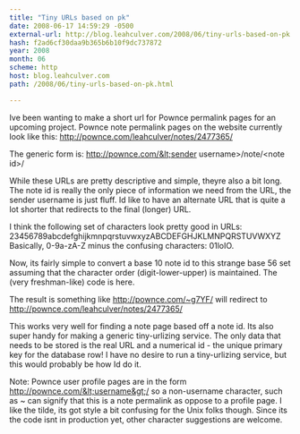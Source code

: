 ```yaml
---
title: "Tiny URLs based on pk"
date: 2008-06-17 14:59:29 -0500
external-url: http://blog.leahculver.com/2008/06/tiny-urls-based-on-pk.html
hash: f2ad6cf30daa9b365b6b10f9dc737872
year: 2008
month: 06
scheme: http
host: blog.leahculver.com
path: /2008/06/tiny-urls-based-on-pk.html

---
```


Ive been wanting to make a short url for Pownce permalink pages for an upcoming project. Pownce note permalink pages on the website currently look like this: http://pownce.com/leahculver/notes/2477365/

The generic form is:  http://pownce.com/&lt;sender username&gt;/note/&lt;note id&gt;/

While these URLs are pretty descriptive and simple, theyre also a bit long. The note id is really the only piece of information we need from the URL, the sender username is just fluff. Id like to have an alternate URL that is quite a lot shorter that redirects to the final (longer) URL.

I think the following set of characters look pretty good in URLs:
23456789abcdefghijkmnpqrstuvwxyzABCDEFGHJKLMNPQRSTUVWXYZ
Basically, 0-9a-zA-Z minus the confusing characters: 01loIO.

Now, its fairly simple to convert a base 10 note id to this strange base 56 set assuming that the character order (digit-lower-upper) is maintained. The (very freshman-like) code is here.

The result is something like http://pownce.com/~g7YF/ will redirect to http://pownce.com/leahculver/notes/2477365/

This works very well for finding a note page based off a note id. Its also super handy for making a generic tiny-urlizing service. The only data that needs to be stored is the real URL and a numerical id - the unique primary key for the database row! I have no desire to run a tiny-urlizing service, but this would probably be how Id do it.

Note: Pownce user profile pages are in the form http://pownce.com/&lt;username&gt;/ so a non-username character, such as ~ can signify that this is a note permalink as oppose to a profile page. I like the tilde, its got style a bit confusing for the Unix folks though. Since its the code isnt in production yet, other character suggestions are welcome.

